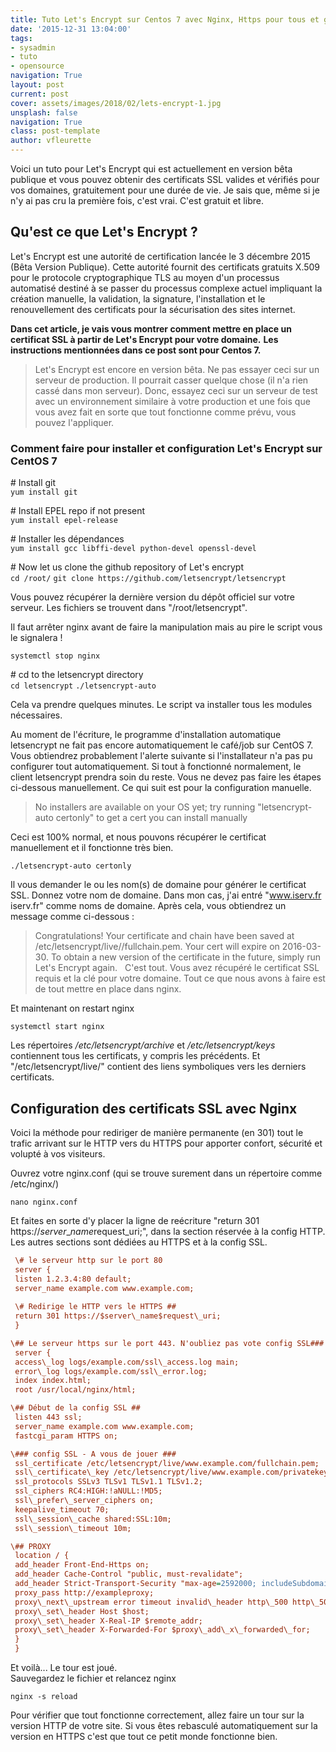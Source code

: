 ```yaml
---
title: Tuto Let's Encrypt sur Centos 7 avec Nginx, Https pour tous et gratuit !
date: '2015-12-31 13:04:00'
tags:
- sysadmin
- tuto
- opensource
navigation: True
layout: post
current: post
cover: assets/images/2018/02/lets-encrypt-1.jpg
unsplash: false
navigation: True
class: post-template
author: vfleurette
---
```


Voici un tuto pour Let's Encrypt qui est actuellement en version bêta publique et vous pouvez obtenir des certificats SSL valides et vérifiés pour vos domaines, gratuitement pour une durée de vie. Je sais que, même si je n'y ai pas cru la première fois, c'est vrai. C'est gratuit et libre.

## Qu'est ce que Let's Encrypt ?

Let's Encrypt est une autorité de certification lancée le 3 décembre 2015 (Bêta Version Publique). Cette autorité fournit des certificats gratuits X.509 pour le protocole cryptographique TLS au moyen d'un processus automatisé destiné à se passer du processus complexe actuel impliquant la création manuelle, la validation, la signature, l'installation et le renouvellement des certificats pour la sécurisation des sites internet.

**Dans cet article, je vais vous montrer comment mettre en place un certificat SSL à partir de Let's Encrypt pour votre domaine.** **Les instructions mentionnées dans ce post sont pour Centos 7.**  

> Let's Encrypt est encore en version bêta. Ne pas essayer ceci sur un serveur de production. Il pourrait casser quelque chose (il n'a rien cassé dans mon serveur). Donc, essayez ceci sur un serveur de test avec un environnement similaire à votre production et une fois que vous avez fait en sorte que tout fonctionne comme prévu, vous pouvez l'appliquer.

### Comment faire pour installer et configuration Let's Encrypt sur CentOS 7


\# Install git  
 `yum install git`

\# Install EPEL repo if not present  
 `yum install epel-release`

\# Installer les dépendances  
 `yum install gcc libffi-devel python-devel openssl-devel`

\# Now let us clone the github repository of Let's encrypt  
 `cd /root/`
 `git clone https://github.com/letsencrypt/letsencrypt`


Vous pouvez récupérer la dernière version du dépôt officiel sur votre serveur. Les fichiers se trouvent dans "/root/letsencrypt".

Il faut arrêter nginx avant de faire la manipulation mais au pire le script vous le signalera !

`systemctl stop nginx`

 \# cd to the letsencrypt directory  
 `cd letsencrypt`
 `./letsencrypt-auto`

  
Cela va prendre quelques minutes. Le script va installer tous les modules nécessaires.

Au moment de l'écriture, le programme d'installation automatique letsencrypt ne fait pas encore automatiquement le café/job sur CentOS 7. Vous obtiendrez probablement l'alerte suivante si l'installateur n'a pas pu configurer tout automatiquement. Si tout à fonctionné normalement, le client letsencrypt prendra soin du reste. Vous ne devez pas faire les étapes ci-dessous manuellement. Ce qui suit est pour la configuration manuelle.

> No installers are available on your OS yet; try running "letsencrypt-auto certonly" to get a cert you can install manually 
  
Ceci est 100% normal, et nous pouvons récupérer le certificat manuellement et il fonctionne très bien.

 `./letsencrypt-auto certonly`
  
Il vous demander le ou les nom(s) de domaine pour générer le certificat SSL. Donnez votre nom de domaine. Dans mon cas, j'ai entré "www.iserv.fr iserv.fr" comme noms de domaine. Après cela, vous obtiendrez un message comme ci-dessous :  

> Congratulations! Your certificate and chain have been saved at
> /etc/letsencrypt/live/<your-domain>/fullchain.pem. Your cert will
> expire on 2016-03-30. To obtain a new version of the certificate in
> the future, simply run Let's Encrypt again.
 
C'est tout. Vous avez récupéré le certificat SSL requis et la clé pour votre domaine. Tout ce que nous avons à faire est de tout mettre en place dans nginx.

Et maintenant on restart nginx

`systemctl start nginx`
 
Les répertoires _/etc/letsencrypt/archive_ et _/etc/letsencrypt/keys_ contiennent tous les certificats, y compris les précédents. Et "/etc/letsencrypt/live/" contient des liens symboliques vers les derniers certificats.

## Configuration des certificats SSL avec Nginx

Voici la méthode pour rediriger de manière permanente (en 301) tout le trafic arrivant sur le HTTP vers du HTTPS pour apporter confort, sécurité et volupté à vos visiteurs.

Ouvrez votre nginx.conf (qui se trouve surement dans un répertoire comme /etc/nginx/)

`nano nginx.conf`

Et faites en sorte d'y placer la ligne de reécriture "return 301 https://$server\_name$request\_uri;", dans la section réservée à la config HTTP. Les autres sections sont dédiées au HTTPS et à la config SSL.

```ini
 \# le serveur http sur le port 80  
 server {  
 listen 1.2.3.4:80 default;  
 server_name example.com www.example.com;  
 
 \# Redirige le HTTP vers le HTTPS ##  
 return 301 https://$server\_name$request\_uri;  
 }

\## Le serveur https sur le port 443. N'oubliez pas vote config SSL###  
 server {  
 access\_log logs/example.com/ssl\_access.log main;  
 error\_log logs/example.com/ssl\_error.log;  
 index index.html;  
 root /usr/local/nginx/html;

\## Début de la config SSL ##  
 listen 443 ssl;  
 server_name example.com www.example.com;  
 fastcgi_param HTTPS on;

\### config SSL - A vous de jouer ###  
 ssl_certificate /etc/letsencrypt/live/www.example.com/fullchain.pem;  
 ssl\_certificate\_key /etc/letsencrypt/live/www.example.com/privatekey.pem;  
 ssl_protocols SSLv3 TLSv1 TLSv1.1 TLSv1.2;  
 ssl_ciphers RC4:HIGH:!aNULL:!MD5;  
 ssl\_prefer\_server_ciphers on;  
 keepalive_timeout 70;  
 ssl\_session\_cache shared:SSL:10m;  
 ssl\_session\_timeout 10m;

\## PROXY  
 location / {  
 add_header Front-End-Https on;  
 add_header Cache-Control "public, must-revalidate";  
 add_header Strict-Transport-Security "max-age=2592000; includeSubdomains";  
 proxy_pass http://exampleproxy;  
 proxy\_next\_upstream error timeout invalid\_header http\_500 http\_502 http\_503;  
 proxy\_set\_header Host $host;  
 proxy\_set\_header X-Real-IP $remote_addr;  
 proxy\_set\_header X-Forwarded-For $proxy\_add\_x\_forwarded\_for;  
 }  
 }
```
  
Et voilà... Le tour est joué.  
Sauvegardez le fichier et relancez nginx

`nginx -s reload`
 
Pour vérifier que tout fonctionne correctement, allez faire un tour sur la version HTTP de votre site. Si vous êtes rebasculé automatiquement sur la version en HTTPS c'est que tout ce petit monde fonctionne bien.